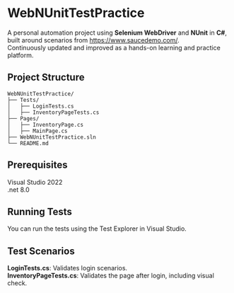 # WebNUnitTestPractice

A personal automation project using **Selenium WebDriver** and **NUnit** in **C#**, built around scenarios from https://www.saucedemo.com/.  
Continuously updated and improved as a hands-on learning and practice platform.

## Project Structure
<pre><code>WebNUnitTestPractice/
├── Tests/
│   ├── LoginTests.cs
│   ├── InventoryPageTests.cs
├── Pages/
│   ├── InventoryPage.cs
│   ├── MainPage.cs
├── WebNUnitTestPractice.sln
└── README.md</code></pre>

## Prerequisites
Visual Studio 2022  
.net 8.0

## Running Tests
You can run the tests using the Test Explorer in Visual Studio.

## Test Scenarios
**LoginTests.cs**: Validates login scenarios.  
**InventoryPageTests.cs**: Validates the page after login, including visual check.
